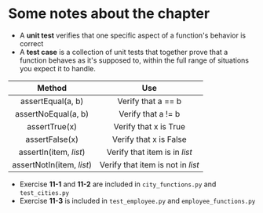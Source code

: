 # Some notes about the chapter

- A **unit test** verifies that one specific aspect of a function's behavior is correct
- A **test case** is a collection of unit tests that together prove that a function behaves as it's supposed to, within the full range of situations you expect it to handle.

<center>

|        **Method**         |              **Use**              |
| :-----------------------: | :-------------------------------: |
|     assertEqual(a, b)     |        Verify that a == b         |
|    assertNoEqual(a, b)    |        Verify that a != b         |
|       assertTrue(x)       |       Verify that x is True       |
|      assertFalse(x)       |      Verify that x is False       |
|  assertIn(item, *list*)   |   Verify that item is in *list*   |
| assertNotIn(item, *list*) | Verify that item is not in *list* |

</center>

- Exercise **11-1** and **11-2** are included in `city_functions.py` and `test_cities.py`
- Exercise **11-3** is included in `test_employee.py` and `employee_functions.py`